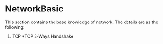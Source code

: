# NetworkBasic
This section contains the base knowledge of network. The details are as the following:
1. TCP
  *TCP 3-Ways Handshake
  
